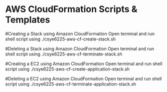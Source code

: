 # AWS CloudFormation Scripts & Templates

#Creating a Stack using Amazon CloudFormation
Open terminal and run shell script using ./csye6225-aws-cf-create-stack.sh <STACK NAME>

#Deleting a Stack using Amazon CloudFormation
Open terminal and run shell script using ./csye6225-aws-cf-terminate-stack.sh <STACK NAME>

#Creating a EC2 using Amazon CloudFormation
Open terminal and run shell script using ./csye6225-aws-cf-create-application-stack.sh <STACK NAME>

#Deleting a EC2 using Amazon CloudFormation
Open terminal and run shell script using ./csye6225-aws-cf-terminate-application-stack.sh <STACK NAME>

